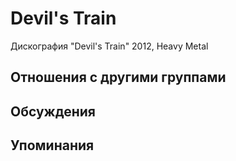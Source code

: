 # Devil's Train

Дискография
"Devil's Train" 2012, Heavy Metal

## Отношения с другими группами


## Обсуждения


## Упоминания

